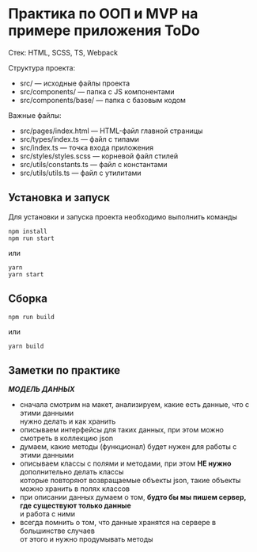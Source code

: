# Практика по ООП и MVP на примере приложения ToDo

Стек: HTML, SCSS, TS, Webpack

Структура проекта:
- src/ — исходные файлы проекта
- src/components/ — папка с JS компонентами
- src/components/base/ — папка с базовым кодом

Важные файлы:
- src/pages/index.html — HTML-файл главной страницы
- src/types/index.ts — файл с типами
- src/index.ts — точка входа приложения
- src/styles/styles.scss — корневой файл стилей
- src/utils/constants.ts — файл с константами
- src/utils/utils.ts — файл с утилитами

## Установка и запуск
Для установки и запуска проекта необходимо выполнить команды

```
npm install
npm run start
```

или

```
yarn
yarn start
```
## Сборка

```
npm run build
```

или

```
yarn build
```

## Заметки по практике
**_МОДЕЛЬ ДАННЫХ_** 
- сначала смотрим на макет, анализируем, какие есть данные, что с этими данными\
нужно делать и как хранить
- описываем интерфейсы для таких данных, при этом можно смотреть в коллекцию json
- думаем, какие методы (функционал) будет нужен для работы с этими данными
- описываем классы с полями и методами, при этом **НЕ нужно** дополнительно делать классы\
которые повторяют возвращаемые объекты json, такие объекты можно хранить в полях классов
- при описании данных думаем о том, **будто бы мы пишем сервер, где существуют только данные**\
и работа с ними
- всегда помнить о том, что данные хранятся на сервере в большинстве случаев\
от этого и нужно продумывать методы